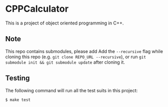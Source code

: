 CPPCalculator
=============

This is a project of object oriented programming in C++.


Note
----

This repo contains submodules, please add Add the `--recursive` flag while cloning this repo (e.g. `git clone REPO_URL --recursive`), or run `git submodule init && git submodule update` after cloning it.


Testing
-------

The following command will run all the test suits in this project:

```bash
$ make test
```
